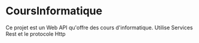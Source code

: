# CoursInformatique
Ce projet est un Web API qu'offre des cours d'informatique. Utilise Services Rest et le protocole Http 
